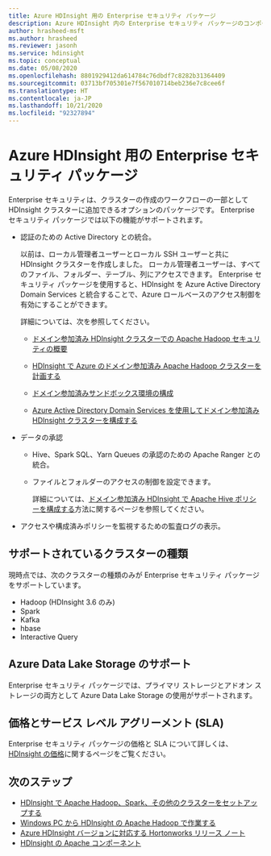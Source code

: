 ```yaml
---
title: Azure HDInsight 用の Enterprise セキュリティ パッケージ
description: Azure HDInsight 内の Enterprise セキュリティ パッケージのコンポーネントとバージョンについて説明します。
author: hrasheed-msft
ms.author: hrasheed
ms.reviewer: jasonh
ms.service: hdinsight
ms.topic: conceptual
ms.date: 05/08/2020
ms.openlocfilehash: 8801929412da614784c76dbdf7c8282b31364409
ms.sourcegitcommit: 03713bf705301e7f567010714beb236e7c8cee6f
ms.translationtype: HT
ms.contentlocale: ja-JP
ms.lasthandoff: 10/21/2020
ms.locfileid: "92327894"
---
```

# <a name="enterprise-security-package-for-azure-hdinsight"></a>Azure HDInsight 用の Enterprise セキュリティ パッケージ

Enterprise セキュリティは、クラスターの作成のワークフローの一部として HDInsight クラスターに追加できるオプションのパッケージです。 Enterprise セキュリティ パッケージでは以下の機能がサポートされます。

* 認証のための Active Directory との統合。

    以前は、ローカル管理者ユーザーとローカル SSH ユーザーと共に HDInsight クラスターを作成しました。 ローカル管理者ユーザーは、すべてのファイル、フォルダー、テーブル、列にアクセスできます。  Enterprise セキュリティ パッケージを使用すると、HDInsight を Azure Active Directory Domain Services と統合することで、Azure ロールベースのアクセス制御を有効にすることができます。

    詳細については、次を参照してください。

    * [ドメイン参加済み HDInsight クラスターでの Apache Hadoop セキュリティの概要](./domain-joined/hdinsight-security-overview.md)

    * [HDInsight で Azure のドメイン参加済み Apache Hadoop クラスターを計画する](./domain-joined/apache-domain-joined-architecture.md)

    * [ドメイン参加済みサンドボックス環境の構成](./domain-joined/apache-domain-joined-configure.md)

    * [Azure Active Directory Domain Services を使用してドメイン参加済み HDInsight クラスターを構成する](./domain-joined/apache-domain-joined-configure-using-azure-adds.md)

* データの承認

  * Hive、Spark SQL、Yarn Queues の承認のための Apache Ranger との統合。
  * ファイルとフォルダーのアクセスの制御を設定できます。

    詳細については、[ドメイン参加済み HDInsight で Apache Hive ポリシーを構成する](./domain-joined/apache-domain-joined-run-hive.md)方法に関するページを参照してください。

* アクセスや構成済みポリシーを監視するための監査ログの表示。

## <a name="supported-cluster-types"></a>サポートされているクラスターの種類

現時点では、次のクラスターの種類のみが Enterprise セキュリティ パッケージをサポートしています。

* Hadoop (HDInsight 3.6 のみ)
* Spark
* Kafka
* hbase
* Interactive Query

## <a name="support-for-azure-data-lake-storage"></a>Azure Data Lake Storage のサポート

Enterprise セキュリティ パッケージでは、プライマリ ストレージとアドオン ストレージの両方として Azure Data Lake Storage の使用がサポートされます。

## <a name="pricing-and-service-level-agreement-sla"></a>価格とサービス レベル アグリーメント (SLA)

Enterprise セキュリティ パッケージの価格と SLA について詳しくは、[HDInsight の価格](https://azure.microsoft.com/pricing/details/hdinsight/)に関するページをご覧ください。

## <a name="next-steps"></a>次のステップ

* [HDInsight で Apache Hadoop、Spark、その他のクラスターをセットアップする](hdinsight-hadoop-provision-linux-clusters.md)
* [Windows PC から HDInsight の Apache Hadoop で作業する](hdinsight-hadoop-windows-tools.md)
* [Azure HDInsight バージョンに対応する Hortonworks リリース ノート](./hortonworks-release-notes.md)
* [HDInsight の Apache コンポーネント](./hdinsight-component-versioning.md)
